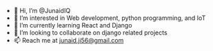 - 👋 Hi, I’m @JunaidIQ
- 👀 I’m interested in Web development, python programming, and IoT
- 🌱 I’m currently learning React and Django
- 💞️ I’m looking to collaborate on django related projects
- 📫 Reach me at junaid.ji56@gmail.com

<!---
JunaidIQ/JunaidIQ is a ✨ special ✨ repository because its `README.md` (this file) appears on your GitHub profile.
You can click the Preview link to take a look at your changes.
--->
